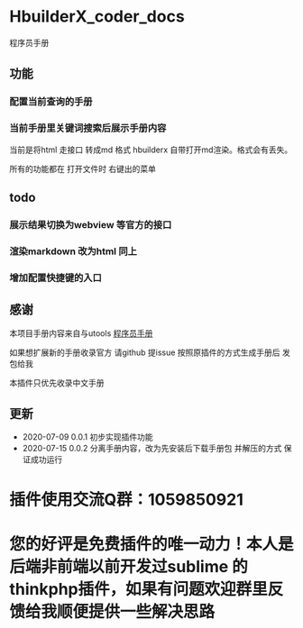 # HbuilderX_coder_docs

程序员手册

## 功能

### 配置当前查询的手册

### 当前手册里关键词搜索后展示手册内容
当前是将html 走接口 转成md 格式 hbuilderx 自带打开md渲染。格式会有丢失。
 
 所有的功能都在 打开文件时 右键出的菜单
 
## todo
 ### 展示结果切换为webview 等官方的接口
 ### 渲染markdown 改为html 同上
 ### 增加配置快捷键的入口

## 感谢
本项目手册内容来自与utools [程序员手册](https://yuanliao.info/d/356)

如果想扩展新的手册收录官方 请github 提issue 按照原插件的方式生成手册后 发包给我

本插件只优先收录中文手册

## 更新
* 2020-07-09 0.0.1 初步实现插件功能
* 2020-07-15 0.0.2 分离手册内容，改为先安装后下载手册包 并解压的方式 保证成功运行


# 插件使用交流Q群：1059850921

# 您的好评是免费插件的唯一动力！本人是后端非前端以前开发过sublime 的 thinkphp插件，如果有问题欢迎群里反馈给我顺便提供一些解决思路
